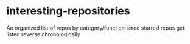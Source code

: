 # interesting-repositories
An organized list of repos by category/function since starred repos get listed reverse chronologically
